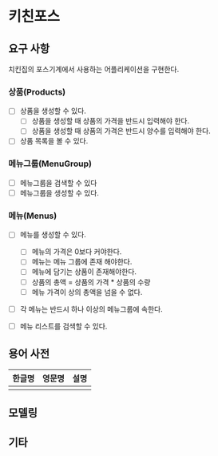 # 키친포스

## 요구 사항

치킨집의 포스기계에서 사용하는 어플리케이션을 구현한다.

### 상품(Products)

- [ ] 상품을 생성할 수 있다.
  - [ ] 상품을 생성할 때 상품의 가격을 반드시 입력해야 한다.
  - [ ] 상품을 생성할 때 상품의 가격은 반드시 양수를 입력해야 한다.
- [ ] 상품 목록을 볼 수 있다.

### 메뉴그룹(MenuGroup)

- [ ]  메뉴그룹을 검색할 수 있다
- [ ]  메뉴그룹을 생성할 수 있다.

### 메뉴(Menus)

- [ ] 메뉴를 생성할 수 있다.
  - [ ] 메뉴의 가격은 0보다 커야한다.
  - [ ] 메뉴는 메뉴 그룹에 존재 해야한다.
  - [ ] 메뉴에 담기는 상품이 존재해야한다.
  - [ ] 상품의 총액 = 상품의 가격 * 상품의 수량  
  - [ ] 메뉴 가격이 상의 총액을 넘을 수 없다.
- [ ] 각 메뉴는 반드시 하나 이상의 메뉴그룹에 속한다.
- [ ] 메뉴 리스트를 검색할 수 있다.


## 용어 사전

| 한글명 | 영문명 | 설명 |
| --- | --- | --- |
|  |  |  |

## 모델링

## 기타

